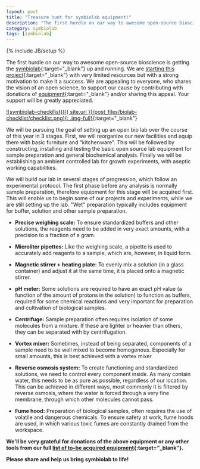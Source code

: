 ```yaml
---
layout: post
title: "Treasure hunt for symbiolab equipment!"
description: "The first hurdle on our way to awesome open-source bioscience is getting symbiolab, open bio lab up and running. We will be pursuing this goal over the course of this year in 3 stages. "
category: symbiolab
tags: [symbiolab]
---
```

{% include JB/setup %}


The first hurdle on our way to awesome open-source bioscience is getting the [symbiolab](http://irnas.eu/symbiolab.html){:target="_blank"} up and running. We are [starting this project](http://irnas.eu/symbiolab/2016/01/21/setting-up-irnas-bio-lab/){:target="_blank"} with very limited resources but with a strong motivation to make it a success. We are appealing to everyone, who shares the vision of an open science, to support our cause by contributing with donations of [equipment](https://www.checkli.com/s/HKTxe0kp){:target="_blank"} and/or sharing this appeal. Your support will be greatly appreciated.

[![symbiolab-checkllist]({{ site.url }}/post_files/biolab-checklist/checklist.png){: .img-full}](https://www.checkli.com/s/HKTxe0kp){:target="_blank"}

We will be pursuing the goal of setting up an open bio lab over the course of this year in 3 stages. First, we will reorganize our new facilities and equip them with basic furniture and “kitchenware". This will be followed by constructing, installing and testing the basic open source lab equipment for sample preparation and general biochemical analysis. Finally we will be establishing an ambient controlled lab for growth experiments, with aseptic working capabilities. 

We will build our lab in several stages of progression, which follow an experimental protocol. The first phase before any analysis is normally sample preparation, therefore equipment for this stage will be acquired first. This will enable us to begin some of our projects and experiments, while we are still setting up the lab. "Wet" preparation typically includes equipment for buffer, solution and other sample preparation. 

* __Precise weighing scale:__
To ensure standardized buffers and other solutions, the reagents need to be added in very exact amounts, with a precision to a fraction of a gram.

* __Microliter pipettes:__
Like the weighing scale, a pipette is used to accurately add reagents to a sample, which are, however, in liquid form.

* __Magnetic stirrer + heating plate:__
To evenly mix a solution (in a glass container) and adjust it at the same time, it is placed onto a magnetic stirrer.

* __pH meter:__
Some solutions are required to have an exact pH value (a function of the amount of protons in the solution) to function as buffers, required for some chemical reactions and very important for preparation and cultivation of biological samples.

* __Centrifuge:__
Sample preparation often requires isolation of some molecules from a mixture. If these are lighter or heavier than others, they can be separated with by centrifugation.

* __Vortex mixer:__
Sometimes, instead of being separated, components of a sample need to be well mixed to become homogenous. Especially for small amounts, this is best achieved with a vortex mixer.

* __Reverse osmosis system:__
To create functioning and standardized solutions, we need to control every component inside. As many contain water, this needs to be as pure as possible, regardless of our location. This can be achieved in different ways, most commonly it is filtered by reverse osmosis, where the water is forced through a very fine membrane, through which other molecules cannot pass.

* __Fume hood:__
Preparation of biological samples, often requires the use of volatile and dangerous chemicals. To ensure safety at work, fume hoods are used, in which various toxic fumes are constantly drained from the workspace.

**We'll be very grateful for donations of the above equipment or any other tools from our full [list of to-be acquired equipment](https://www.checkli.com/s/HKTxe0kp){:target="_blank"}.**

**Please share and help us bring symbiolab to life!**
